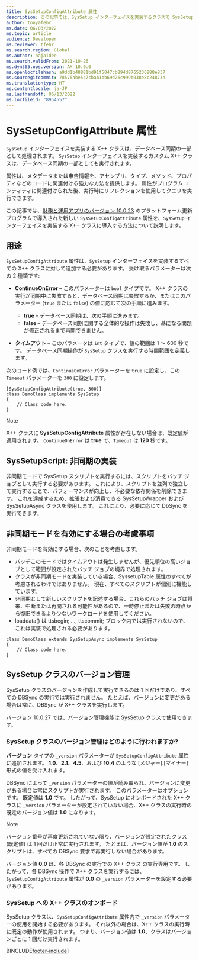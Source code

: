 ```yaml
---
title: SysSetupConfigAttribute 属性
description: この記事では、SysSetup インターフェイスを実装するクラスで SysSetupConfigAttribute 属性を使用する方法について説明します。
author: tonyafehr
ms.date: 06/03/2022
ms.topic: article
audience: Developer
ms.reviewer: tfehr
ms.search.region: Global
ms.author: najaidee
ms.search.validFrom: 2021-10-26
ms.dyn365.ops.version: AX 10.0.0
ms.openlocfilehash: a9dd1b48881bd91f5047cb894d8765236888e837
ms.sourcegitcommit: 78576abe5c7cbab1bb69d26c999b038e8c24873a
ms.translationtype: HT
ms.contentlocale: ja-JP
ms.lasthandoff: 06/13/2022
ms.locfileid: "8954557"
---
```

# <a name="syssetupconfigattribute-attribute"></a>SysSetupConfigAttribute 属性

`SysSetup` インターフェイスを実装する X++ クラスは、データベース同期の一部として処理されます。 `SysSetup` インターフェイスを実装するカスタム X++ クラスは、データベース同期の一部としても実行されます。

属性は、メタデータまたは申告情報を、アセンブリ、タイプ、メソッド、プロパティなどのコードに関連付ける強力な方法を提供します。 属性がプログラム エンティティに関連付けられた後、実行時にリフレクションを使用してクエリを実行できます。

この記事では、[財務と運用アプリのバージョン 10.0.23](../get-started/whats-new-platform-updates-10-0-23.md) のプラットフォーム更新プログラムで導入された新しい `SysSetupConfigAttribute` 属性を、`SysSetup` インターフェイスを実装する X++ クラスに導入する方法について説明します。

## <a name="usage"></a>用途

`SysSetupConfigAttribute` 属性は、`SysSetup` インターフェイスを実装するすべての X++ クラスに対して追加する必要があります。 受け取るパラメーターは次の 2 種類です:

+ **ContinueOnError** – このパラメーターは `bool` タイプです。 X++ クラスの実行が同期中に失敗すると、データベース同期は失敗するか、またはこのパラメーター (`true` または `false`) の値に応じて次の手順に進みます。

    + **true** – データベース同期は、次の手順に進みます。
    + **false** – データベース同期に関する全体的な操作は失敗し、基になる問題が修正されるまで再開できません。

+ **タイムアウト** – このパラメータは `int` タイプで、値の範囲は 1 ～ 600 秒です。 データベース同期操作が `SysSetup` クラスを実行する時間範囲を定義します。

次のコード例では、`ContinueOnError` パラメーターを `true` に設定し、この `Timeout` パラメーターを `300` に設定します。

```xpp
[SysSetupConfigAttribute(true, 300)]
class DemoClass implements SysSetup
{
    // Class code here.
}
```

> [!NOTE]
> X++ クラスに **SysSetupConfigAttribute** 属性が存在しない場合は、既定値が適用されます。 `ContinueOnError` は **true** で、`Timeout` は **120** 秒です。


## <a name="syssetupscript-asynchronous-implementation"></a>SysSetupScript: 非同期の実装

非同期モードで SysSetup スクリプトを実行するには、スクリプトをバッチ ジョブとして実行する必要があります。 これにより、スクリプトを並列で独立して実行することで、パフォーマンスが向上し、不必要な依存関係を削除できます。 これを達成するため、拡張および消費できる SysSetupWrapper および SysSetupAsync クラスを使用します。 これにより、必要に応じて DbSync を実行できます。

## <a name="considerations-when-enabling-asynchronous-mode"></a>非同期モードを有効にする場合の考慮事項
非同期モードを有効にする場合、次のことを考慮します。 

 - バッチこのモードではタイムアウトは発生しませんが、優先順位の高いジョブとして範囲が設定されたバッチ ジョブの境界で処理されます。
 - クラスが非同期モードを実装している場合、SyssetupTable 属性のすべてが考慮されるわけではありません。 現在、すべてのスクリプトが個別に機能しています。
 - 非同期として新しいスクリプトを記述する場合、これらのバッチ ジョブは将来、中断または再開される可能性があるので、一時停止または失敗の時点から復旧できるより少ないワークロードを使用してください。
 - loaddata() は ttsbegin; ..., ttscommit; ブロック内では実行されないので、これは実装で処理される必要があります。

```xpp
class DemoClass extends SysSetupAsync implements SysSetup
{
    // Class code here.
}
```
## <a name="versioning-syssetup-classes"></a>SysSetup クラスのバージョン管理

SysSetup クラスのバージョンを作成して実行できるのは 1 回だけであり、すべての DBSync の実行では実行されません。 たとえば、バージョンに変更がある場合は常に、DBSync が X++ クラスを実行します。

バージョン 10.0.27 では、バージョン管理機能は SysSetup クラスで使用できます。

### <a name="how-does-versioning-work-for-syssetup-classes"></a>SysSetup クラスのバージョン管理はどのように行われますか?

**バージョン** タイプの `_version` パラメーターが `SysSetupConfigAttribute` 属性に追加されます。 **1.0**、**2.1**、**4.5**、および **10.4** のような \[メジャー\].\[マイナー\] 形式の値を受け入れます。

DBSync によって `_version` パラメーターの値が読み取られ、バージョンに変更がある場合は常にスクリプトが実行されます。 このパラメーターはオプションです。 既定値は **1.0** です。 したがって、SysSetup にオンボードされた X++ クラスに  `_version` パラメーターが設定されていない場合、X++ クラスの実行時の既定のバージョン値は **1.0** になります。

> [!NOTE]
> バージョン番号が再度更新されていない限り、バージョンが設定されたクラス (既定値) は 1 回だけ正常に実行されます。 たとえば、バージョン値が **1.0** のスクリプトは、すべての DBSync 要求で再実行しない場合があります。

バージョン値 **0.0** は、各 DBSync の実行での X++ クラス の実行専用です。 したがって、各 DBSync 操作で X++ クラスを実行するには、`SysSetupConfigAttribute` 属性が **0.0** の `_version` パラメーターを設定する必要があります。

### <a name="onboarding-the-x-class-to-syssetup"></a>SysSetup への X++ クラスのオンボード

SysSetup クラスは、`SysSetupConfigAttribute` 属性内で `_version` パラメーターの使用を開始する必要があります。 それ以外の場合は、X++ クラスの実行時に既定の動作が使用されます。 つまり、バージョン値は **1.0**、クラスはバージョンごとに 1 回だけ実行されます。

[!INCLUDE[footer-include](../../../includes/footer-banner.md)]
